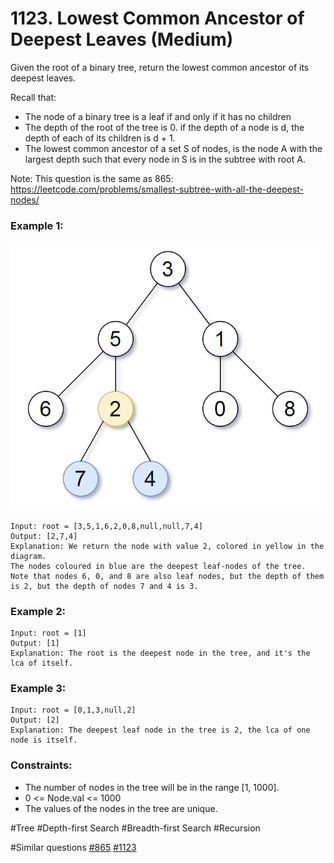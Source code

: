 # 1123. Lowest Common Ancestor of Deepest Leaves (Medium)

Given the root of a binary tree, return the lowest common ancestor of its deepest leaves.

Recall that:

- The node of a binary tree is a leaf if and only if it has no children
- The depth of the root of the tree is 0. if the depth of a node is d, the depth of each of its children is d + 1.
- The lowest common ancestor of a set S of nodes, is the node A with the largest depth such that every node in S is in the subtree with root A.

Note: This question is the same as 865: https://leetcode.com/problems/smallest-subtree-with-all-the-deepest-nodes/

### Example 1:

![exmple1](./example1.png)

```
Input: root = [3,5,1,6,2,0,8,null,null,7,4]
Output: [2,7,4]
Explanation: We return the node with value 2, colored in yellow in the diagram.
The nodes coloured in blue are the deepest leaf-nodes of the tree.
Note that nodes 6, 0, and 8 are also leaf nodes, but the depth of them is 2, but the depth of nodes 7 and 4 is 3.
```

### Example 2:

```
Input: root = [1]
Output: [1]
Explanation: The root is the deepest node in the tree, and it's the lca of itself.
```

### Example 3:

```
Input: root = [0,1,3,null,2]
Output: [2]
Explanation: The deepest leaf node in the tree is 2, the lca of one node is itself.
```

### Constraints:

- The number of nodes in the tree will be in the range [1, 1000].
- 0 <= Node.val <= 1000
- The values of the nodes in the tree are unique.

#Tree #Depth-first Search #Breadth-first Search #Recursion

#Similar questions [#865](../p865m/README.md) [#1123](../pr1123m/README.md)
